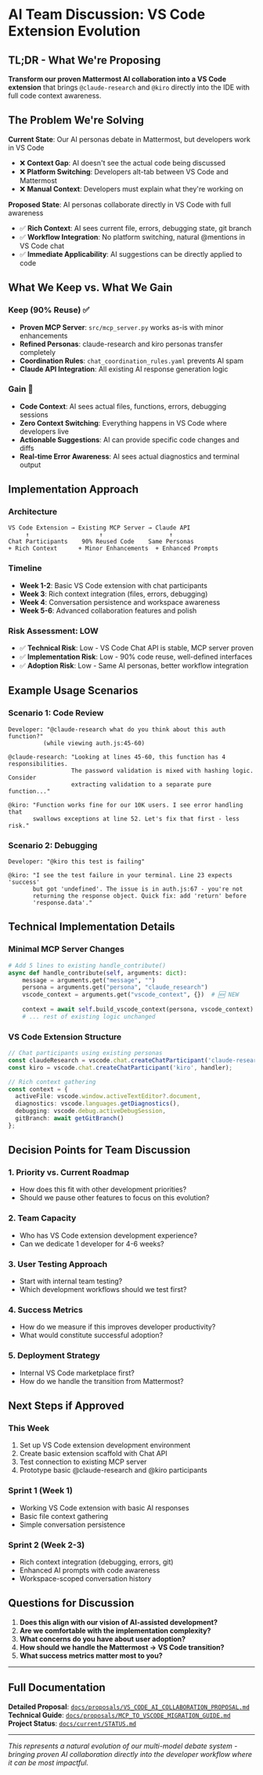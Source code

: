 # AI Team Discussion: VS Code Extension Evolution

## TL;DR - What We're Proposing

**Transform our proven Mattermost AI collaboration into a VS Code extension** that brings `@claude-research` and `@kiro` directly into the IDE with full code context awareness.

## The Problem We're Solving

**Current State**: Our AI personas debate in Mattermost, but developers work in VS Code
- ❌ **Context Gap**: AI doesn't see the actual code being discussed
- ❌ **Platform Switching**: Developers alt-tab between VS Code and Mattermost
- ❌ **Manual Context**: Developers must explain what they're working on

**Proposed State**: AI personas collaborate directly in VS Code with full awareness
- ✅ **Rich Context**: AI sees current file, errors, debugging state, git branch
- ✅ **Workflow Integration**: No platform switching, natural @mentions in VS Code chat
- ✅ **Immediate Applicability**: AI suggestions can be directly applied to code

## What We Keep vs. What We Gain

### Keep (90% Reuse) ✅
- **Proven MCP Server**: `src/mcp_server.py` works as-is with minor enhancements
- **Refined Personas**: claude-research and kiro personas transfer completely
- **Coordination Rules**: `chat_coordination_rules.yaml` prevents AI spam
- **Claude API Integration**: All existing AI response generation logic

### Gain 🚀
- **Code Context**: AI sees actual files, functions, errors, debugging sessions
- **Zero Context Switching**: Everything happens in VS Code where developers live
- **Actionable Suggestions**: AI can provide specific code changes and diffs
- **Real-time Error Awareness**: AI sees actual diagnostics and terminal output

## Implementation Approach

### Architecture
```
VS Code Extension → Existing MCP Server → Claude API
     ↑                    ↑                   ↑
Chat Participants    90% Reused Code    Same Personas
+ Rich Context      + Minor Enhancements  + Enhanced Prompts
```

### Timeline
- **Week 1-2**: Basic VS Code extension with chat participants
- **Week 3**: Rich context integration (files, errors, debugging)  
- **Week 4**: Conversation persistence and workspace awareness
- **Week 5-6**: Advanced collaboration features and polish

### Risk Assessment: **LOW**
- ✅ **Technical Risk**: Low - VS Code Chat API is stable, MCP server proven
- ✅ **Implementation Risk**: Low - 90% code reuse, well-defined interfaces
- ✅ **Adoption Risk**: Low - Same AI personas, better workflow integration

## Example Usage Scenarios

### Scenario 1: Code Review
```
Developer: "@claude-research what do you think about this auth function?"
          (while viewing auth.js:45-60)

@claude-research: "Looking at lines 45-60, this function has 4 responsibilities. 
                  The password validation is mixed with hashing logic. Consider 
                  extracting validation to a separate pure function..."

@kiro: "Function works fine for our 10K users. I see error handling that 
       swallows exceptions at line 52. Let's fix that first - less risk."
```

### Scenario 2: Debugging
```
Developer: "@kiro this test is failing"

@kiro: "I see the test failure in your terminal. Line 23 expects 'success' 
       but got 'undefined'. The issue is in auth.js:67 - you're not 
       returning the response object. Quick fix: add 'return' before 
       'response.data'."
```

## Technical Implementation Details

### Minimal MCP Server Changes
```python
# Add 5 lines to existing handle_contribute()
async def handle_contribute(self, arguments: dict):
    message = arguments.get("message", "")
    persona = arguments.get("persona", "claude_research")  
    vscode_context = arguments.get("vscode_context", {})  # 🆕 NEW
    
    context = await self.build_vscode_context(persona, vscode_context)  # 🆕 ENHANCED
    # ... rest of existing logic unchanged
```

### VS Code Extension Structure
```typescript
// Chat participants using existing personas
const claudeResearch = vscode.chat.createChatParticipant('claude-research', handler);
const kiro = vscode.chat.createChatParticipant('kiro', handler);

// Rich context gathering
const context = {
  activeFile: vscode.window.activeTextEditor?.document,
  diagnostics: vscode.languages.getDiagnostics(),
  debugging: vscode.debug.activeDebugSession,
  gitBranch: await getGitBranch()
};
```

## Decision Points for Team Discussion

### 1. **Priority vs. Current Roadmap**
- How does this fit with other development priorities?
- Should we pause other features to focus on this evolution?

### 2. **Team Capacity**
- Who has VS Code extension development experience?
- Can we dedicate 1 developer for 4-6 weeks?

### 3. **User Testing Approach**
- Start with internal team testing?
- Which development workflows should we test first?

### 4. **Success Metrics**
- How do we measure if this improves developer productivity?
- What would constitute successful adoption?

### 5. **Deployment Strategy**
- Internal VS Code marketplace first?
- How do we handle the transition from Mattermost?

## Next Steps if Approved

### This Week
1. Set up VS Code extension development environment
2. Create basic extension scaffold with Chat API
3. Test connection to existing MCP server
4. Prototype basic @claude-research and @kiro participants

### Sprint 1 (Week 1)
- Working VS Code extension with basic AI responses
- Basic file context gathering
- Simple conversation persistence

### Sprint 2 (Week 2-3)  
- Rich context integration (debugging, errors, git)
- Enhanced AI prompts with code awareness
- Workspace-scoped conversation history

## Questions for Discussion

1. **Does this align with our vision of AI-assisted development?**
2. **Are we comfortable with the implementation complexity?**
3. **What concerns do you have about user adoption?**
4. **How should we handle the Mattermost → VS Code transition?**
5. **What success metrics matter most to you?**

---

## Full Documentation

**Detailed Proposal**: [`docs/proposals/VS_CODE_AI_COLLABORATION_PROPOSAL.md`](VS_CODE_AI_COLLABORATION_PROPOSAL.md)  
**Technical Guide**: [`docs/proposals/MCP_TO_VSCODE_MIGRATION_GUIDE.md`](MCP_TO_VSCODE_MIGRATION_GUIDE.md)  
**Project Status**: [`docs/current/STATUS.md`](../current/STATUS.md)

---

*This represents a natural evolution of our multi-model debate system - bringing proven AI collaboration directly into the developer workflow where it can be most impactful.*
